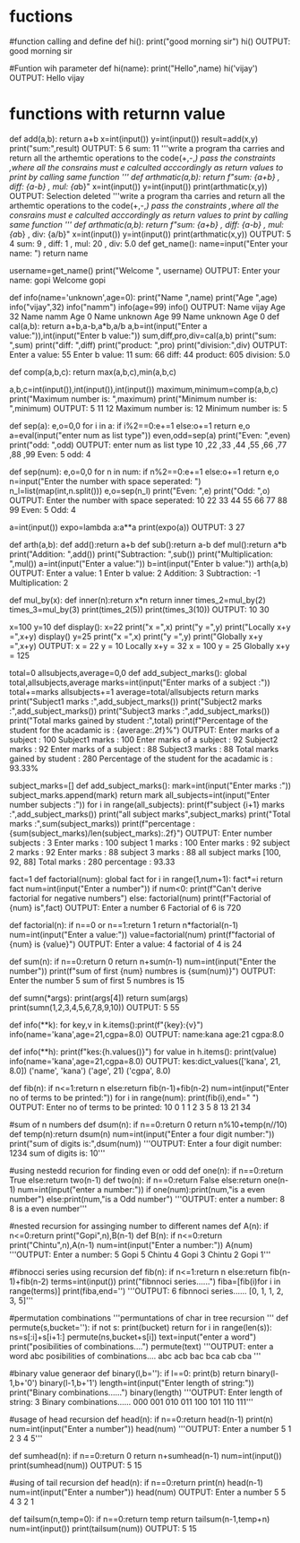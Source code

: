 # fuctions
#function calling and define
def hi():
    print("good morning sir")
hi()
OUTPUT:
good morning sir

#Funtion wih parameter
def hi(name):
    print("Hello",name)
hi('vijay')
OUTPUT:
Hello vijay

# functions with returnn value
def add(a,b):
    return a+b
x=int(input())
y=int(input())
result=add(x,y)
print("sum:",result)
OUTPUT:
 5
 6
sum: 11
'''write a program tha carries and return all the arthemtic operations to the code(+,-,*)
pass the constraints ,where all the consrains must e calculted acccordingly as return values
to print by calling same function '''
def arthmatic(a,b):
    return f"sum: {a+b} , diff: {a-b} , mul: {a*b}"
x=int(input())
y=int(input())
print(arthmatic(x,y))
OUTPUT:
Selection deleted
'''write a program tha carries and return all the arthemtic operations to the code(+,-,*)
pass the constraints ,where all the consrains must e calculted acccordingly as return values
to print by calling same function '''
def arthmatic(a,b):
    return f"sum: {a+b} , diff: {a-b} , mul: {a*b} , div: {a/b}"
x=int(input())
y=int(input())
print(arthmatic(x,y))
OUTPUT:
 5
 4
sum: 9 , diff: 1 , mul: 20 , div: 5.0
 def get_name():
     name=input("Enter your name: ")
     return name
     
username=get_name()
print("Welcome ", username)
OUTPUT:
Enter your name:  gopi
Welcome  gopi

def info(name='unknown',age=0):
    print("Name ",name)
    print("Age ",age)
info("vijay",32)
info("namm")
info(age=99)
info()
OUTPUT:
Name  vijay
Age  32
Name  namm
Age  0
Name  unknown
Age  99
Name  unknown
Age  0
def cal(a,b):
    return a+b,a-b,a*b,a/b
a,b=int(input("Enter a value:")),int(input("Enter b value:"))
sum,diff,pro,div=cal(a,b)
print("sum: ",sum)
print("diff: ",diff)
print("product: ",pro)
print("division:",div)
OUTPUT:
Enter a value: 55
Enter b value: 11
sum:  66
diff:  44
product:  605
division: 5.0

def comp(a,b,c):
    return max(a,b,c),min(a,b,c)

a,b,c=int(input()),int(input()),int(input())
maximum,minimum=comp(a,b,c)
print("Maximum number is: ",maximum)
print("Minimum number is: ",minimum)
OUTPUT:
 5
 11
 12
Maximum number is:  12
Minimum number is:  5

def sep(a):
    e,o=0,0
    for i in a:
        if i%2==0:e+=1
        else:o+=1
    return e,o 
a=eval(input("enter num as list type"))
even,odd=sep(a)
print("Even: ",even)
print("odd: ",odd)
OUTPUT:
enter num as list type 10 ,22 ,33 ,44  ,55 ,66 ,77 ,88 ,99
Even:  5
odd:  4

def sep(num):
    e,o=0,0
    for n in num:
        if n%2==0:e+=1
        else:o+=1
    return e,o
n=input("Enter the number with space seperated: ")
n_l=list(map(int,n.split()))
e,o=sep(n_l)
print("Even: ",e)
print("Odd: ",o)
OUTPUT:
Enter the number with space seperated:  10 22 33 44  55 66 77 88 99
Even:  5
Odd:  4

a=int(input())
expo=lambda a:a**a
print(expo(a))
OUTPUT:
 3
27

def arth(a,b):
    def add():return a+b
    def sub():return a-b
    def mul():return a*b
    print("Addition: ",add())
    print("Subtraction: ",sub())
    print("Multiplication: ",mul())
a=int(input("Enter a value:"))
b=int(input("Enter b value:"))
arth(a,b)
OUTPUT:
Enter a value: 1
Enter b value: 2
Addition:  3
Subtraction:  -1
Multiplication:  2

def mul_by(x):
    def inner(n):return x*n
    return inner
times_2=mul_by(2)
times_3=mul_by(3)
print(times_2(5))
print(times_3(10))
OUTPUT:
10
30

x=100
y=10
def display():
    x=22
    print("x =",x)
    print("y =",y)
    print("Locally x+y =",x+y)
display()
y=25
print("x =",x)
print("y =",y)
print("Globally x+y =",x+y)
OUTPUT:
x = 22
y = 10
Locally x+y = 32
x = 100
y = 25
Globally x+y = 125

total=0
allsubjects,average=0,0
def add_subject_marks():
    global total,allsubjects,average
    marks=int(input("Enter marks of a subject :"))
    total+=marks
    allsubjects+=1
    average=total/allsubjects
    return marks
print("Subject1 marks :",add_subject_marks())
print("Subject2 marks :",add_subject_marks())
print("Subject3 marks :",add_subject_marks())
print("Total marks gained by student :",total)
print(f"Percentage of the student for the acadamic is : {average:.2f}%")
OUTPUT:
Enter marks of a subject : 100
Subject1 marks : 100
Enter marks of a subject : 92
Subject2 marks : 92
Enter marks of a subject : 88
Subject3 marks : 88
Total marks gained by student : 280
Percentage of the student for the acadamic is : 93.33%

subject_marks=[]
def add_subject_marks():
    mark=int(input("Enter marks :"))
    subject_marks.append(mark)
    return mark
all_subjects=int(input("Enter number subjects :"))
for i in range(all_subjects):
    print(f"subject {i+1} marks :",add_subject_marks())
print("all subject marks",subject_marks)
print("Total marks :",sum(subject_marks))
print(f"percentage : {sum(subject_marks)/len(subject_marks):.2f}")
OUTPUT:
Enter number subjects : 3
Enter marks : 100
subject 1 marks : 100
Enter marks : 92
subject 2 marks : 92
Enter marks : 88
subject 3 marks : 88
all subject marks [100, 92, 88]
Total marks : 280
percentage : 93.33

fact=1
def factorial(num):
    global fact
    for i in range(1,num+1):
        fact*=i
    return fact
num=int(input("Enter a number"))
if num<0:
    print(f"Can't derive factorial for negative numbers")
else:
    factorial(num)
    print(f"Factorial of {num} is",fact) 
OUTPUT:
Enter a number 6
Factorial of 6 is 720

def factorial(n):
    if n==0 or n==1:return 1
    return n*factorial(n-1)
num=int(input("Enter a value:"))
value=factorial(num)
print(f"factorial of {num} is {value}")
OUTPUT:
Enter a value: 4
factorial of 4 is 24

def sum(n):
    if n==0:return 0
    return n+sum(n-1)
num=int(input("Enter the number"))
print(f"sum of first {num} numbres is {sum(num)}")
OUTPUT:
Enter the number 5
sum of first 5 numbres is 15

def sumn(*args):
    print(args[4])
    return sum(args)
print(sumn(1,2,3,4,5,6,7,8,9,10))
OUTPUT:
5
55

def info(**k):
    for key,v in k.items():print(f"{key}:{v}")
info(name='kana',age=21,cgpa=8.0)
OUTPUT:
name:kana
age:21
cgpa:8.0

def info(**h):
    print(f"kes:{h.values()}")
    for value in h.items():
        print(value)
info(name='kana',age=21,cgpa=8.0)
OUTPUT:
kes:dict_values(['kana', 21, 8.0])
('name', 'kana')
('age', 21)
('cgpa', 8.0)

def fib(n):
    if n<=1:return n
    else:return fib(n-1)+fib(n-2)
num=int(input("Enter no of terms to be printed:"))
for i in range(num):
    print(fib(i),end=" ")
OUTPUT:
Enter no of terms to be printed: 10
0 1 1 2 3 5 8 13 21 34

#sum of n numbers
def dsum(n):
    if n==0:return 0
    return n%10+temp(n//10)
def temp(n):return dsum(n)
num=int(input("Enter a four digit number:"))
print("sum of digits is:",dsum(num))
'''OUTPUT:
Enter a four digit number: 1234
sum of digits is: 10'''

#using nestedd recurion for finding even or odd
def one(n):
    if n==0:return True
  else:return two(n-1)
def two(n):
    if n==0:return False
    else:return one(n-1)
num=int(input("enter a number:"))
if one(num):print(num,"is a even number")
else:print(num,"is a Odd number")
'''OUTPUT:
enter a number: 8
8 is a even number'''

#nested recursion for assinging number to different names
def A(n):
    if n<=0:return
    print("Gopi",n),B(n-1)
def B(n):
    if n<=0:return
    print("Chintu",n),A(n-1)
num=int(input("Enter a number:"))
A(num)
'''OUTPUT:
Enter a number: 5
Gopi 5
Chintu 4
Gopi 3
Chintu 2
Gopi 1'''

#fibnocci series using recursion
def fib(n):
    if n<=1:return n
    else:return fib(n-1)+fib(n-2)
terms=int(input())
print("fibnnoci series......")
fiba=[fib(i)for i in range(terms)]
print(fiba,end='')
'''OUTPUT:
6
fibnnoci series......
[0, 1, 1, 2, 3, 5]'''

#permutation combinations
'''permuntations of char in tree recursion '''
def permute(s,bucket=''):
    if not s:
        print(bucket)
        return
    for i in range(len(s)):
        ns=s[:i]+s[i+1:]
        permute(ns,bucket+s[i])
text=input("enter a word")
print("posibilities of combinations....")
permute(text)
'''OUTPUT:
enter a word abc
posibilities of combinations....
abc
acb
bac
bca
cab
cba '''

#binary value generaor
def binary(l,b=''):
    if l==0:
        print(b)
        return
    binary(l-1,b+'0')
    binary(l-1,b+'1')
length=int(input("Enter length of string:"))
print("Binary combinations......")
binary(length)
'''OUTPUT:
Enter length of string: 3
Binary combinations......
000
001
010
011
100
101
110
111'''

#usage of head recursion
def head(n):
    if n==0:return
    head(n-1)
    print(n)
num=int(input("Enter a number"))
head(num)
'''OUTPUT:
Enter a number 5
1
2
3
4
5'''

def sumhead(n):
    if n==0:return 0
    return n+sumhead(n-1)
num=int(input())
print(sumhead(num))
OUTPUT:
 5
15

#using of tail recursion
def head(n):
    if n==0:return
    print(n)
    head(n-1)
num=int(input("Enter a number"))
head(num)
OUTPUT:
Enter a number 5
5
4
3
2
1

def tailsum(n,temp=0):
    if n==0:return temp
    return tailsum(n-1,temp+n)
num=int(input())
print(tailsum(num))
OUTPUT:
 5
15
